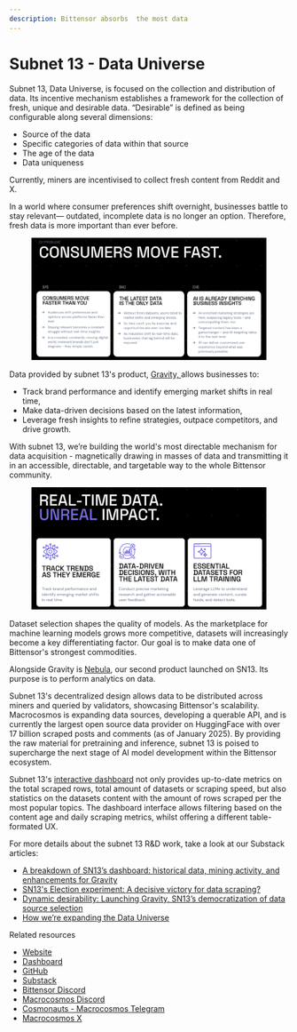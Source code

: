 ```yaml
---
description: Bittensor absorbs  the most data
---
```


# Subnet 13 - Data Universe

Subnet 13, Data Universe, is focused on the collection and distribution of data. Its incentive mechanism establishes a framework for the collection of fresh, unique and desirable data. “Desirable” is defined as being configurable along several dimensions:&#x20;

* Source of the data
* Specific categories of data within that source
* The age of the data
* &#x20;Data uniqueness&#x20;

Currently, miners are incentivised to collect fresh content from Reddit and X.&#x20;

In a world where consumer preferences shift overnight, businesses battle to stay relevant— outdated, incomplete data is no longer an option. Therefore, fresh data is more important than ever before.

<figure><img src="../../.gitbook/assets/Screenshot 2025-03-05 at 16.59.27 (1).png" alt=""><figcaption></figcaption></figure>

Data provided by subnet 13's product, [Gravity, ](../../constellation/gravity.md)allows businesses to:

* Track brand performance and identify emerging market shifts in real time,
* Make data-driven decisions based on the latest information,
* Leverage fresh insights to refine strategies, outpace competitors, and drive growth.

With subnet 13, we’re building the world's most directable mechanism for data acquisition - magnetically drawing in masses of data and transmitting it in an accessible, directable, and targetable way to the whole Bittensor community.&#x20;

<figure><img src="../../.gitbook/assets/Screenshot 2025-03-05 at 16.57.29 (1).png" alt=""><figcaption></figcaption></figure>

Dataset selection shapes the quality of models. As the marketplace for machine learning models grows more competitive, datasets will increasingly become a key differentiating factor. Our goal is to make data one of Bittensor's strongest commodities.

Alongside Gravity is [Nebula](https://app.gitbook.com/o/eu9Z3qt7ycTIHIJGObFB/s/JDlWdmSC3GnzBPSkAiBM/), our second product launched on SN13. Its purpose is to perform analytics on data.

Subnet 13's decentralized design allows data to be distributed across miners and queried by validators, showcasing Bittensor's scalability. Macrocosmos is expanding data sources, developing a querable API, and is currently the largest open source data provider on HuggingFace with over 17 billion scraped posts and comments (as of January 2025). By providing the raw material for pretraining and inference, subnet 13 is poised to supercharge the next stage of AI model development within the Bittensor ecosystem.

Subnet 13's [interactive dashboard](https://www.macrocosmos.ai/sn13/dashboard) not only provides up-to-date metrics on the total scraped rows, total amount of datasets or scraping speed, but also statistics on the datasets content with the amount of rows scraped per the most popular topics. The dashboard interface allows filtering based on the content age and daily scraping metrics, whilst offering a different table-formated UX.

For more details about the subnet 13 R\&D work, take a look at our Substack articles:

* [A breakdown of SN13’s dashboard: historical data, mining activity, and enhancements for Gravity](https://macrocosmosai.substack.com/p/a-breakdown-of-sn13s-dashboard-historical)
* [SN13's Election experiment: A decisive victory for data scraping?](https://macrocosmosai.substack.com/p/sn13s-election-experiment-a-decisive)
* [Dynamic desirability: Launching Gravity, SN13’s democratization of data source selection](https://macrocosmosai.substack.com/p/dynamic-desirability-launching-gravity)
* [How we’re expanding the Data Universe](https://macrocosmosai.substack.com/p/how-were-expanding-the-data-universe)

Related resources

* [Website](https://www.macrocosmos.ai/sn13)
* [Dashboard](https://www.macrocosmos.ai/sn13/dashboard)
* [GitHub](https://github.com/macrocosm-os/data-universe)
* [Substack](https://macrocosmosai.substack.com/t/data-scraping)
* [Bittensor Discord](https://discord.com/channels/799672011265015819/1185617142914236518)
* [Macrocosmos Discord](https://discord.com/channels/1238450997848707082)
* [Cosmonauts - Macrocosmos Telegram](https://t.me/macrocosmosai)
* [Macrocosmos X](https://x.com/MacrocosmosAI)
